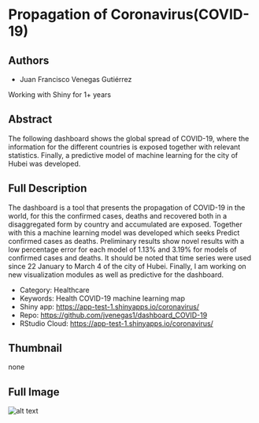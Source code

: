 # Propagation of Coronavirus(COVID-19)

## Authors
- Juan Francisco Venegas Gutiérrez

Working with Shiny for 1+ years

## Abstract
The following dashboard shows the global spread of COVID-19, where the information for the different countries is exposed together with relevant statistics. Finally, a predictive model of machine learning for the city of Hubei was developed.

## Full Description
The dashboard is a tool that presents the propagation of COVID-19 in the world, for this the confirmed cases, deaths and recovered both in a disaggregated form by country and accumulated are exposed. Together with this a machine learning model was developed which seeks Predict confirmed cases as deaths. Preliminary results show novel results with a low percentage error for each model of 1.13% and 3.19% for models of confirmed cases and deaths. It should be noted that time series were used since 22 January to March 4 of the city of Hubei. Finally, I am working on new visualization modules as well as predictive for the dashboard.

- Category: Healthcare
- Keywords: Health COVID-19 machine learning map
- Shiny app: https://app-test-1.shinyapps.io/coronavirus/
- Repo: https://github.com/jvenegas1/dashboard_COVID-19
- RStudio Cloud: https://app-test-1.shinyapps.io/coronavirus/

## Thumbnail
none

## Full Image
![alt text](https://community.rstudio.com/uploads/default/optimized/3X/4/8/483e111365350b9bf286e31ea8ead0050968f831_2_666x500.jpeg)
